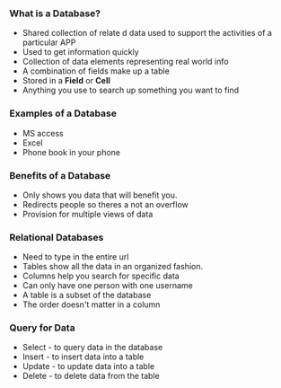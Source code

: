 ### What is a Database?
* Shared collection of relate d data used to support the activities of a particular APP
* Used to get information quickly
* Collection of data elements representing real world info
* A combination of fields make up a table
* Stored in a **Field** or **Cell**
* Anything you use to search up something you want to find
### Examples of a Database
* MS access
* Excel
* Phone book in your phone
### Benefits of a Database
* Only shows you data that will benefit you.
* Redirects people so theres a not an overflow
* Provision for multiple views of data
### Relational Databases
* Need to type in the entire url
* Tables show all the data in an organized fashion.
* Columns help you search for specific data
* Can only have one person with one username
* A table is a subset of the database
* The order doesn't matter in a column
### Query for Data
* Select - to query data in the database
* Insert - to insert data into a table
* Update - to update data into a table
* Delete - to delete data from the table
